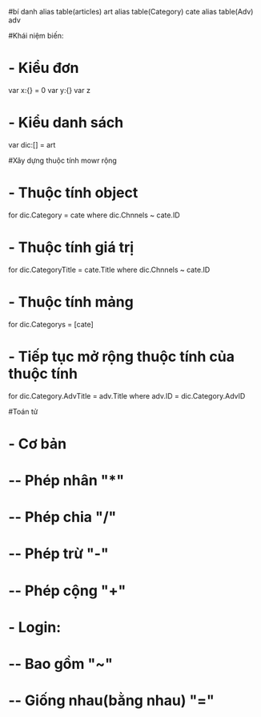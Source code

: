 #bí danh
alias table(articles) art
alias table(Category) cate
alias table(Adv) adv

#Khái niệm biến: 
# - Kiểu đơn 
var x:{} = 0
var y:{}
var z


# - Kiểu danh sách
var dic:[] = art

#Xây dựng thuộc tính mowr rộng
# - Thuộc tính object
for dic.Category = cate where dic.Chnnels ~ cate.ID

# - Thuộc tính giá trị
for dic.CategoryTitle = cate.Title where dic.Chnnels ~ cate.ID

# - Thuộc tính mảng
for dic.Categorys = [cate]

# - Tiếp tục mở rộng thuộc tính của thuộc tính
for dic.Category.AdvTitle = adv.Title where adv.ID = dic.Category.AdvID

#Toán tử
# - Cơ bản
# -- Phép nhân "*"
# -- Phép chia "/"
# -- Phép trừ "-"
# -- Phép cộng "+"

# - Login:
# -- Bao gồm "~"
# -- Giống nhau(bằng nhau) "="
